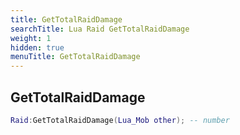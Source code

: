 ```yaml
---
title: GetTotalRaidDamage
searchTitle: Lua Raid GetTotalRaidDamage
weight: 1
hidden: true
menuTitle: GetTotalRaidDamage
---
```

## GetTotalRaidDamage
```lua
Raid:GetTotalRaidDamage(Lua_Mob other); -- number
```